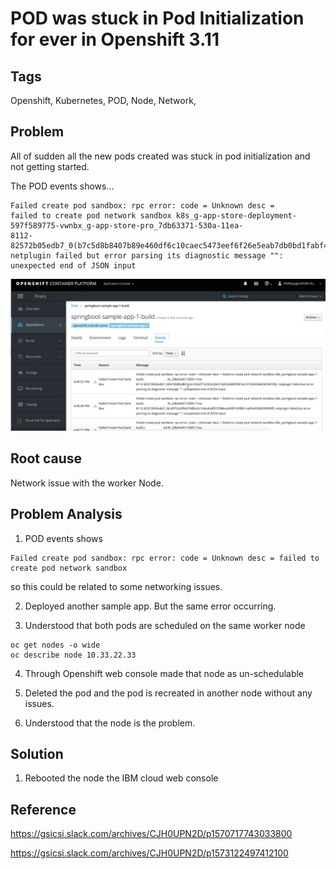 #  POD was stuck in Pod Initialization for ever in Openshift 3.11

## Tags

Openshift, Kubernetes, POD, Node, Network, 

## Problem 

All of sudden all the new pods created was stuck in pod initialization and not getting started.

The POD events shows...
```
Failed create pod sandbox: rpc error: code = Unknown desc = 
failed to create pod network sandbox k8s_g-app-store-deployment-597f589775-vwnbx_g-app-store-pro_7db63371-530a-11ea-
8112-82572b05edb7_0(b7c5d8b8407b89e460df6c10caec5473eef6f26e5eab7db0bd1fabf4f23c1d4e): 
netplugin failed but error parsing its diagnostic message "": unexpected end of JSON input
```

<img src="images/issue.png" width="656" title="Issue">


## Root cause

Network issue with the worker Node.

## Problem Analysis

1. POD events shows 

```
Failed create pod sandbox: rpc error: code = Unknown desc = failed to create pod network sandbox 
```

 so this could be related to some networking issues.


2. Deployed another sample app. But the same error occurring.

3. Understood that both pods are scheduled on the same worker node

```
oc get nodes -o wide
oc describe node 10.33.22.33
```

4. Through Openshift web console made that node as un-schedulable

5. Deleted the pod and the pod is recreated in another node without any issues.

6. Understood that the node is the problem.


## Solution

1.  Rebooted the node the IBM cloud web console

## Reference

https://gsicsi.slack.com/archives/CJH0UPN2D/p1570717743033800

https://gsicsi.slack.com/archives/CJH0UPN2D/p1573122497412100
